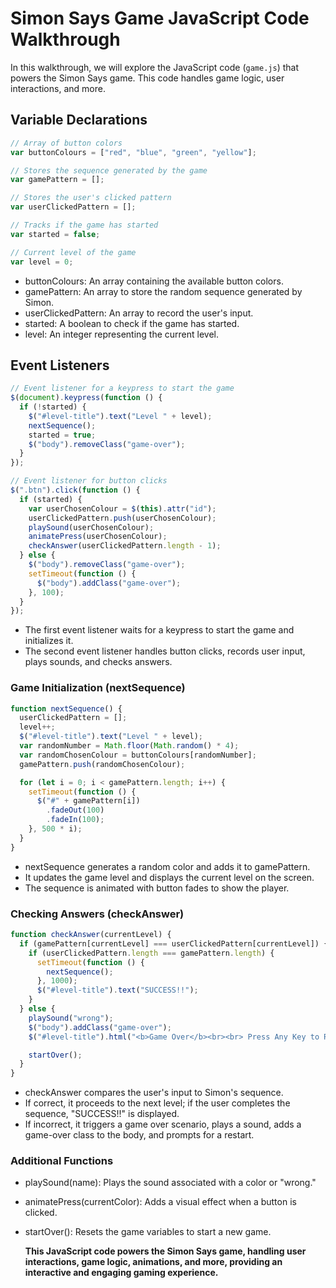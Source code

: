 # Simon Says Game JavaScript Code Walkthrough

In this walkthrough, we will explore the JavaScript code (`game.js`) that powers the Simon Says game. This code handles game logic, user interactions, and more.

## Variable Declarations

```javascript
// Array of button colors
var buttonColours = ["red", "blue", "green", "yellow"];

// Stores the sequence generated by the game
var gamePattern = [];

// Stores the user's clicked pattern
var userClickedPattern = [];

// Tracks if the game has started
var started = false;

// Current level of the game
var level = 0;
```

- buttonColours: An array containing the available button colors.
- gamePattern: An array to store the random sequence generated by Simon.
- userClickedPattern: An array to record the user's input.
- started: A boolean to check if the game has started.
- level: An integer representing the current level.

## Event Listeners

```javascript
// Event listener for a keypress to start the game
$(document).keypress(function () {
  if (!started) {
    $("#level-title").text("Level " + level);
    nextSequence();
    started = true;
    $("body").removeClass("game-over");
  }
});

// Event listener for button clicks
$(".btn").click(function () {
  if (started) {
    var userChosenColour = $(this).attr("id");
    userClickedPattern.push(userChosenColour);
    playSound(userChosenColour);
    animatePress(userChosenColour);
    checkAnswer(userClickedPattern.length - 1);
  } else {
    $("body").removeClass("game-over");
    setTimeout(function () {
      $("body").addClass("game-over");
    }, 100);
  }
});
```

- The first event listener waits for a keypress to start the game and initializes it.
- The second event listener handles button clicks, records user input, plays sounds, and checks answers.

### Game Initialization (nextSequence)

```javascript
function nextSequence() {
  userClickedPattern = [];
  level++;
  $("#level-title").text("Level " + level);
  var randomNumber = Math.floor(Math.random() * 4);
  var randomChosenColour = buttonColours[randomNumber];
  gamePattern.push(randomChosenColour);

  for (let i = 0; i < gamePattern.length; i++) {
    setTimeout(function () {
      $("#" + gamePattern[i])
        .fadeOut(100)
        .fadeIn(100);
    }, 500 * i);
  }
}
```

- nextSequence generates a random color and adds it to gamePattern.
- It updates the game level and displays the current level on the screen.
- The sequence is animated with button fades to show the player.

### Checking Answers (checkAnswer)

```javascript
function checkAnswer(currentLevel) {
  if (gamePattern[currentLevel] === userClickedPattern[currentLevel]) {
    if (userClickedPattern.length === gamePattern.length) {
      setTimeout(function () {
        nextSequence();
      }, 1000);
      $("#level-title").text("SUCCESS!!");
    }
  } else {
    playSound("wrong");
    $("body").addClass("game-over");
    $("#level-title").html("<b>Game Over</b><br><br> Press Any Key to Restart");

    startOver();
  }
}
```

- checkAnswer compares the user's input to Simon's sequence.
- If correct, it proceeds to the next level; if the user completes the sequence, "SUCCESS!!" is displayed.
- If incorrect, it triggers a game over scenario, plays a sound, adds a game-over class to the body, and prompts for a restart.

### Additional Functions

- playSound(name): Plays the sound associated with a color or "wrong."
- animatePress(currentColor): Adds a visual effect when a button is clicked.
- startOver(): Resets the game variables to start a new game.

  **This JavaScript code powers the Simon Says game, handling user interactions, game logic, animations, and more, providing an interactive and engaging gaming experience.**
